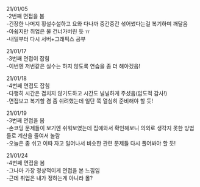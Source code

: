 21/01/05  
-2번째 면접을 봄  
-긴장한 나머지 횡설수설하고 요와 다나까 중간중간 섞어썼다는걸 복기하며 깨달음  
-아쉽지만 취업은 물 건너가버린 듯 ㅠ  
-내일부터 다시 서버+그래픽스 공부  

21/01/17  
-3번째 면접이 잡힘  
-이번엔 저번같은 실수는 하지 않도록 연습을 좀 더 해야겠음!  

21/01/18  
-4번째 면접도 잡힘  
-다행히 시간은 겹치지 않기도하고 시간도 널널하게 주셨음(압도적 감사!)  
-면접보고 복기할 겸 좀 쉬려했는데 일단 쭉 열심히 준비해야 할 듯!  

21/01/19  
-3번째 면접을 봄  
-손코딩 문제들이 보기엔 쉬워보였는데 집에와서 확인해보니 의외로 생각지 못한 방법들로 계산을 줄여서 놀람  
-오늘은 좀 쉬고 이따 자고 일어나서 비슷한 관련 문제들 다시 풀어봐야 할 듯!  

21/01/24  
-4번째 면접을 봄  
-그나마 가장 정상적이게 면접을 본 느낌임  
-근데 취업은 내가 정하는게 아니라 몰?
